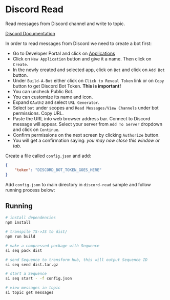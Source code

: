 # Discord Read

Read messages from Discord channel and write to topic.

[Discord Documentation](https://discord.js.org/#/docs/discord.js/stable/general/welcome)

In order to read messages from Discord we need to create a bot first:

* Go to Developer Portal and click on [Applications](https://discord.com/developers/applications)
* Click on `New Application` button and give it a name. Then click on `Create`.
* In the newly created and selected app, click on `Bot` and click on `Add Bot` button.
* Under `Build-A-Bot` either click on `Click to Reveal Token` link or on `Copy` button to get Discord Bot Token. **This is important!**
* You can uncheck Public Bot.
* You can customize its name and icon.
* Expand `OAuth2` and select `URL Generator`.
* Select `bot` under scopes and `Read Messages/View Channels` under bot permissions. Copy URL.
* Paste the URL into web browser address bar. Connect to Discord message will appear. Select your server from `Add To Server` dropdown and click on `Continue`.
* Confirm permissions on the next screen by clicking `Authorize` button.
* You will get a confirmation saying: *you may now close this window or tab*.

Create a file called `config.json` and add:

```json
{
    "token": "DISCORD_BOT_TOKEN_GOES_HERE"
}
```

Add `config.json` to main directory in `discord-read` sample and follow running process below:

## Running

```bash
# install dependencies
npm install

# transpile TS->JS to dist/
npm run build

# make a compressed package with Sequence
si seq pack dist

# send Sequence to transform hub, this will output Sequence ID
si seq send dist.tar.gz

# start a Sequence
si seq start - -f config.json

# view messages in topic
si topic get messages
```
